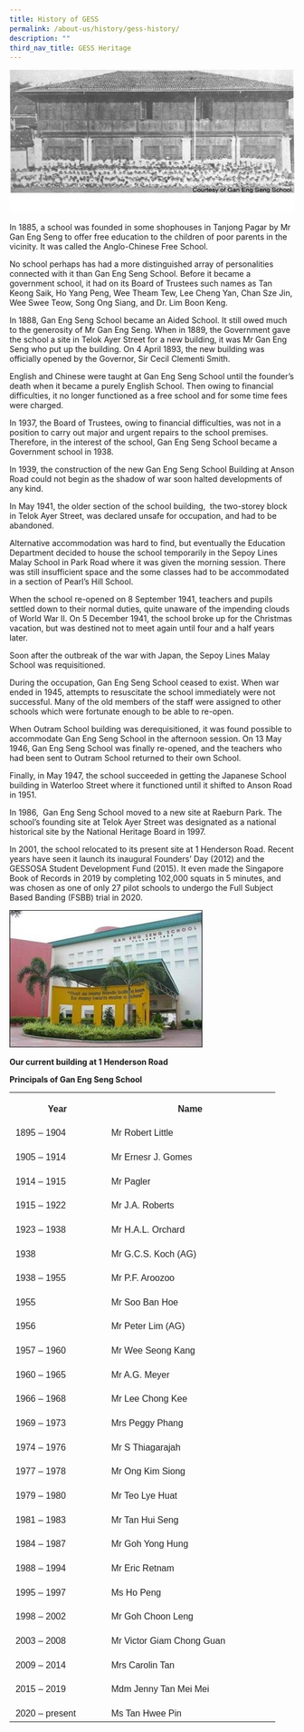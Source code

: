 ```yaml
---
title: History of GESS
permalink: /about-us/history/gess-history/
description: ""
third_nav_title: GESS Heritage
---
```


![](/images/History%20of%20GESS.png)

In 1885, a school was founded in some shophouses in Tanjong Pagar by Mr Gan Eng Seng to offer free education to the children of poor parents in the vicinity. It was called the Anglo-Chinese Free School.

No school perhaps has had a more distinguished array of personalities connected with it than Gan Eng Seng School. Before it became a government school, it had on its Board of Trustees such names as Tan Keong Saik, Ho Yang Peng, Wee Theam Tew, Lee Cheng Yan, Chan Sze Jin, Wee Swee Teow, Song Ong Siang, and Dr. Lim Boon Keng.

In 1888, Gan Eng Seng School became an Aided School. It still owed much to the generosity of Mr Gan Eng Seng. When in 1889, the Government gave the school a site in Telok Ayer Street for a new building, it was Mr Gan Eng Seng who put up the building. On 4 April 1893, the new building was officially opened by the Governor, Sir Cecil Clementi Smith.

English and Chinese were taught at Gan Eng Seng School until the founder’s death when it became a purely English School. Then owing to financial difficulties, it no longer functioned as a free school and for some time fees were charged.

In 1937, the Board of Trustees, owing to financial difficulties, was not in a position to carry out major and urgent repairs to the school premises. Therefore, in the interest of the school, Gan Eng Seng School became a Government school in 1938.

In 1939, the construction of the new Gan Eng Seng School Building at Anson Road could not begin as the shadow of war soon halted developments of any kind.

In May 1941, the older section of the school building,&nbsp; the two-storey block in Telok Ayer Street, was declared unsafe for occupation, and had to be abandoned.

Alternative accommodation was hard to find, but eventually the Education Department decided to house the school temporarily in the Sepoy Lines Malay School in Park Road where it was given the morning session. There was still insufficient space and the some classes had to be accommodated in a section of Pearl’s Hill School.

When the school re-opened on 8 September 1941, teachers and pupils settled down to their normal duties, quite unaware of the impending clouds of World War II. On 5 December 1941, the school broke up for the Christmas vacation, but was destined not to meet again until four and a half years later.

Soon after the outbreak of the war with Japan, the Sepoy Lines Malay School was requisitioned.

During the occupation, Gan Eng Seng School ceased to exist. When war ended in 1945, attempts to resuscitate the school immediately were not successful. Many of the old members of the staff were assigned to other schools which were fortunate enough to be able to re-open.

When Outram School building was derequisitioned, it was found possible to accommodate Gan Eng Seng School in the afternoon session. On 13 May 1946, Gan Eng Seng School was finally re-opened, and the teachers who had been sent to Outram School returned to their own School.

Finally, in May 1947, the school succeeded in getting the Japanese School building in Waterloo Street where it functioned until it shifted to Anson Road in 1951.

In 1986,&nbsp; Gan Eng Seng School moved to a new site at Raeburn Park. The school’s founding site at Telok Ayer Street was designated as a national historical site by the National Heritage Board in 1997.

In 2001, the school relocated to its present site at 1 Henderson Road. Recent years have seen it launch its inaugural Founders’ Day (2012) and the GESSOSA Student Development Fund (2015). It even made the Singapore Book of Records in 2019 by completing 102,000 squats in 5 minutes, and was chosen as one of only 27 pilot schools to undergo the Full Subject Based Banding (FSBB) trial in 2020.

![Our current building at 1 Henderson Road](/images/History%20of%20GESS%201.jpg)

**Our current building at 1 Henderson Road**

       

**Principals of Gan Eng Seng School**

<table style="border-collapse:collapse;mso-table-layout-alt:fixed;border:none;
 mso-yfti-tbllook:1536;mso-padding-alt:0cm 5.4pt 0cm 5.4pt;mso-border-insideh:
 cell-none;mso-border-insidev:cell-none" width="427" cellpadding="0" cellspacing="0" border="1" class="MsoNormalTable"><tbody><tr style="mso-yfti-irow:0;mso-yfti-firstrow:yes;height:21.0pt"><td style="width:111.0pt;border:none;padding:4.0pt 8.0pt 4.0pt 8.0pt;
  height:21.0pt" valign="top" width="148"><p style="margin-bottom:0cm;text-align:center;
  line-height:normal" align="center" class="MsoNormal"><b style="mso-bidi-font-weight:normal"><span style="font-size:12.0pt;font-family:&quot;Source Sans Pro&quot;,sans-serif;mso-fareast-font-family:
  &quot;Source Sans Pro&quot;;mso-bidi-font-family:&quot;Source Sans Pro&quot;;color:#222222">Year</span></b><span style="font-size:12.0pt;font-family:&quot;Source Sans Pro&quot;,sans-serif;mso-fareast-font-family:
  &quot;Source Sans Pro&quot;;mso-bidi-font-family:&quot;Source Sans Pro&quot;;color:#222222"></span></p></td><td style="width:209.25pt;border:none;padding:4.0pt 8.0pt 4.0pt 8.0pt;
  height:21.0pt" valign="top" width="279"><p style="margin-bottom:0cm;text-align:center;
  line-height:normal" align="center" class="MsoNormal"><b style="mso-bidi-font-weight:normal"><span style="font-size:12.0pt;font-family:&quot;Source Sans Pro&quot;,sans-serif;mso-fareast-font-family:
  &quot;Source Sans Pro&quot;;mso-bidi-font-family:&quot;Source Sans Pro&quot;;color:#222222">Name</span></b><span style="font-size:12.0pt;font-family:&quot;Source Sans Pro&quot;,sans-serif;mso-fareast-font-family:
  &quot;Source Sans Pro&quot;;mso-bidi-font-family:&quot;Source Sans Pro&quot;;color:#222222"></span></p></td></tr><tr style="mso-yfti-irow:1;height:21.0pt"><td style="width:111.0pt;border:none;padding:4.0pt 8.0pt 4.0pt 8.0pt;
  height:21.0pt" valign="top" width="148"><p style="margin-bottom:0cm;line-height:normal" class="MsoNormal"><span style="font-size:12.0pt;font-family:&quot;Source Sans Pro&quot;,sans-serif;mso-fareast-font-family:
  &quot;Source Sans Pro&quot;;mso-bidi-font-family:&quot;Source Sans Pro&quot;;color:#222222">1895 – 1904</span></p></td><td style="width:209.25pt;border:none;padding:4.0pt 8.0pt 4.0pt 8.0pt;
  height:21.0pt" valign="top" width="279"><p style="margin-bottom:0cm;line-height:normal" class="MsoNormal"><span style="font-size:12.0pt;font-family:&quot;Source Sans Pro&quot;,sans-serif;mso-fareast-font-family:
  &quot;Source Sans Pro&quot;;mso-bidi-font-family:&quot;Source Sans Pro&quot;;color:#222222">Mr Robert Little</span></p></td></tr><tr style="mso-yfti-irow:2;height:21.0pt"><td style="width:111.0pt;border:none;padding:4.0pt 8.0pt 4.0pt 8.0pt;
  height:21.0pt" valign="top" width="148"><p style="margin-bottom:0cm;line-height:normal" class="MsoNormal"><span style="font-size:12.0pt;font-family:&quot;Source Sans Pro&quot;,sans-serif;mso-fareast-font-family:
  &quot;Source Sans Pro&quot;;mso-bidi-font-family:&quot;Source Sans Pro&quot;;color:#222222">1905 – 1914</span></p></td><td style="width:209.25pt;border:none;padding:4.0pt 8.0pt 4.0pt 8.0pt;
  height:21.0pt" valign="top" width="279"><p style="margin-bottom:0cm;line-height:normal" class="MsoNormal"><span style="font-size:12.0pt;font-family:&quot;Source Sans Pro&quot;,sans-serif;mso-fareast-font-family:
  &quot;Source Sans Pro&quot;;mso-bidi-font-family:&quot;Source Sans Pro&quot;;color:#222222">Mr Ernesr J. Gomes</span></p></td></tr><tr style="mso-yfti-irow:3;height:21.0pt"><td style="width:111.0pt;border:none;padding:4.0pt 8.0pt 4.0pt 8.0pt;
  height:21.0pt" valign="top" width="148"><p style="margin-bottom:0cm;line-height:normal" class="MsoNormal"><span style="font-size:12.0pt;font-family:&quot;Source Sans Pro&quot;,sans-serif;mso-fareast-font-family:
  &quot;Source Sans Pro&quot;;mso-bidi-font-family:&quot;Source Sans Pro&quot;;color:#222222">1914 – 1915</span></p></td><td style="width:209.25pt;border:none;padding:4.0pt 8.0pt 4.0pt 8.0pt;
  height:21.0pt" valign="top" width="279"><p style="margin-bottom:0cm;line-height:normal" class="MsoNormal"><span style="font-size:12.0pt;font-family:&quot;Source Sans Pro&quot;,sans-serif;mso-fareast-font-family:
  &quot;Source Sans Pro&quot;;mso-bidi-font-family:&quot;Source Sans Pro&quot;;color:#222222">Mr Pagler</span></p></td></tr><tr style="mso-yfti-irow:4;height:21.0pt"><td style="width:111.0pt;border:none;padding:4.0pt 8.0pt 4.0pt 8.0pt;
  height:21.0pt" valign="top" width="148"><p style="margin-bottom:0cm;line-height:normal" class="MsoNormal"><span style="font-size:12.0pt;font-family:&quot;Source Sans Pro&quot;,sans-serif;mso-fareast-font-family:
  &quot;Source Sans Pro&quot;;mso-bidi-font-family:&quot;Source Sans Pro&quot;;color:#222222">1915 – 1922</span></p></td><td style="width:209.25pt;border:none;padding:4.0pt 8.0pt 4.0pt 8.0pt;
  height:21.0pt" valign="top" width="279"><p style="margin-bottom:0cm;line-height:normal" class="MsoNormal"><span style="font-size:12.0pt;font-family:&quot;Source Sans Pro&quot;,sans-serif;mso-fareast-font-family:
  &quot;Source Sans Pro&quot;;mso-bidi-font-family:&quot;Source Sans Pro&quot;;color:#222222">Mr J.A. Roberts</span></p></td></tr><tr style="mso-yfti-irow:5;height:21.0pt"><td style="width:111.0pt;border:none;padding:4.0pt 8.0pt 4.0pt 8.0pt;
  height:21.0pt" valign="top" width="148"><p style="margin-bottom:0cm;line-height:normal" class="MsoNormal"><span style="font-size:12.0pt;font-family:&quot;Source Sans Pro&quot;,sans-serif;mso-fareast-font-family:
  &quot;Source Sans Pro&quot;;mso-bidi-font-family:&quot;Source Sans Pro&quot;;color:#222222">1923 – 1938</span></p></td><td style="width:209.25pt;border:none;padding:4.0pt 8.0pt 4.0pt 8.0pt;
  height:21.0pt" valign="top" width="279"><p style="margin-bottom:0cm;line-height:normal" class="MsoNormal"><span style="font-size:12.0pt;font-family:&quot;Source Sans Pro&quot;,sans-serif;mso-fareast-font-family:
  &quot;Source Sans Pro&quot;;mso-bidi-font-family:&quot;Source Sans Pro&quot;;color:#222222">Mr H.A.L. Orchard</span></p></td></tr><tr style="mso-yfti-irow:6;height:21.0pt"><td style="width:111.0pt;border:none;padding:4.0pt 8.0pt 4.0pt 8.0pt;
  height:21.0pt" valign="top" width="148"><p style="margin-bottom:0cm;line-height:normal" class="MsoNormal"><span style="font-size:12.0pt;font-family:&quot;Source Sans Pro&quot;,sans-serif;mso-fareast-font-family:
  &quot;Source Sans Pro&quot;;mso-bidi-font-family:&quot;Source Sans Pro&quot;;color:#222222">1938</span></p></td><td style="width:209.25pt;border:none;padding:4.0pt 8.0pt 4.0pt 8.0pt;
  height:21.0pt" valign="top" width="279"><p style="margin-bottom:0cm;line-height:normal" class="MsoNormal"><span style="font-size:12.0pt;font-family:&quot;Source Sans Pro&quot;,sans-serif;mso-fareast-font-family:
  &quot;Source Sans Pro&quot;;mso-bidi-font-family:&quot;Source Sans Pro&quot;;color:#222222">Mr G.C.S. Koch (AG)</span></p></td></tr><tr style="mso-yfti-irow:7;height:21.0pt"><td style="width:111.0pt;border:none;padding:4.0pt 8.0pt 4.0pt 8.0pt;
  height:21.0pt" valign="top" width="148"><p style="margin-bottom:0cm;line-height:normal" class="MsoNormal"><span style="font-size:12.0pt;font-family:&quot;Source Sans Pro&quot;,sans-serif;mso-fareast-font-family:
  &quot;Source Sans Pro&quot;;mso-bidi-font-family:&quot;Source Sans Pro&quot;;color:#222222">1938 – 1955</span></p></td><td style="width:209.25pt;border:none;padding:4.0pt 8.0pt 4.0pt 8.0pt;
  height:21.0pt" valign="top" width="279"><p style="margin-bottom:0cm;line-height:normal" class="MsoNormal"><span style="font-size:12.0pt;font-family:&quot;Source Sans Pro&quot;,sans-serif;mso-fareast-font-family:
  &quot;Source Sans Pro&quot;;mso-bidi-font-family:&quot;Source Sans Pro&quot;;color:#222222">Mr P.F. Aroozoo</span></p></td></tr><tr style="mso-yfti-irow:8;height:21.0pt"><td style="width:111.0pt;border:none;padding:4.0pt 8.0pt 4.0pt 8.0pt;
  height:21.0pt" valign="top" width="148"><p style="margin-bottom:0cm;line-height:normal" class="MsoNormal"><span style="font-size:12.0pt;font-family:&quot;Source Sans Pro&quot;,sans-serif;mso-fareast-font-family:
  &quot;Source Sans Pro&quot;;mso-bidi-font-family:&quot;Source Sans Pro&quot;;color:#222222">1955</span></p></td><td style="width:209.25pt;border:none;padding:4.0pt 8.0pt 4.0pt 8.0pt;
  height:21.0pt" valign="top" width="279"><p style="margin-bottom:0cm;line-height:normal" class="MsoNormal"><span style="font-size:12.0pt;font-family:&quot;Source Sans Pro&quot;,sans-serif;mso-fareast-font-family:
  &quot;Source Sans Pro&quot;;mso-bidi-font-family:&quot;Source Sans Pro&quot;;color:#222222">Mr Soo Ban Hoe</span></p></td></tr><tr style="mso-yfti-irow:9;height:21.0pt"><td style="width:111.0pt;border:none;padding:4.0pt 8.0pt 4.0pt 8.0pt;
  height:21.0pt" valign="top" width="148"><p style="margin-bottom:0cm;line-height:normal" class="MsoNormal"><span style="font-size:12.0pt;font-family:&quot;Source Sans Pro&quot;,sans-serif;mso-fareast-font-family:
  &quot;Source Sans Pro&quot;;mso-bidi-font-family:&quot;Source Sans Pro&quot;;color:#222222">1956</span></p></td><td style="width:209.25pt;border:none;padding:4.0pt 8.0pt 4.0pt 8.0pt;
  height:21.0pt" valign="top" width="279"><p style="margin-bottom:0cm;line-height:normal" class="MsoNormal"><span style="font-size:12.0pt;font-family:&quot;Source Sans Pro&quot;,sans-serif;mso-fareast-font-family:
  &quot;Source Sans Pro&quot;;mso-bidi-font-family:&quot;Source Sans Pro&quot;;color:#222222">Mr Peter Lim (AG)</span></p></td></tr><tr style="mso-yfti-irow:10;height:21.0pt"><td style="width:111.0pt;border:none;padding:4.0pt 8.0pt 4.0pt 8.0pt;
  height:21.0pt" valign="top" width="148"><p style="margin-bottom:0cm;line-height:normal" class="MsoNormal"><span style="font-size:12.0pt;font-family:&quot;Source Sans Pro&quot;,sans-serif;mso-fareast-font-family:
  &quot;Source Sans Pro&quot;;mso-bidi-font-family:&quot;Source Sans Pro&quot;;color:#222222">1957 – 1960</span></p></td><td style="width:209.25pt;border:none;padding:4.0pt 8.0pt 4.0pt 8.0pt;
  height:21.0pt" valign="top" width="279"><p style="margin-bottom:0cm;line-height:normal" class="MsoNormal"><span style="font-size:12.0pt;font-family:&quot;Source Sans Pro&quot;,sans-serif;mso-fareast-font-family:
  &quot;Source Sans Pro&quot;;mso-bidi-font-family:&quot;Source Sans Pro&quot;;color:#222222">Mr Wee Seong Kang</span></p></td></tr><tr style="mso-yfti-irow:11;height:21.0pt"><td style="width:111.0pt;border:none;padding:4.0pt 8.0pt 4.0pt 8.0pt;
  height:21.0pt" valign="top" width="148"><p style="margin-bottom:0cm;line-height:normal" class="MsoNormal"><span style="font-size:12.0pt;font-family:&quot;Source Sans Pro&quot;,sans-serif;mso-fareast-font-family:
  &quot;Source Sans Pro&quot;;mso-bidi-font-family:&quot;Source Sans Pro&quot;;color:#222222">1960 – 1965</span></p></td><td style="width:209.25pt;border:none;padding:4.0pt 8.0pt 4.0pt 8.0pt;
  height:21.0pt" valign="top" width="279"><p style="margin-bottom:0cm;line-height:normal" class="MsoNormal"><span style="font-size:12.0pt;font-family:&quot;Source Sans Pro&quot;,sans-serif;mso-fareast-font-family:
  &quot;Source Sans Pro&quot;;mso-bidi-font-family:&quot;Source Sans Pro&quot;;color:#222222">Mr A.G. Meyer</span></p></td></tr><tr style="mso-yfti-irow:12;height:21.0pt"><td style="width:111.0pt;border:none;padding:4.0pt 8.0pt 4.0pt 8.0pt;
  height:21.0pt" valign="top" width="148"><p style="margin-bottom:0cm;line-height:normal" class="MsoNormal"><span style="font-size:12.0pt;font-family:&quot;Source Sans Pro&quot;,sans-serif;mso-fareast-font-family:
  &quot;Source Sans Pro&quot;;mso-bidi-font-family:&quot;Source Sans Pro&quot;;color:#222222">1966 – 1968</span></p></td><td style="width:209.25pt;border:none;padding:4.0pt 8.0pt 4.0pt 8.0pt;
  height:21.0pt" valign="top" width="279"><p style="margin-bottom:0cm;line-height:normal" class="MsoNormal"><span style="font-size:12.0pt;font-family:&quot;Source Sans Pro&quot;,sans-serif;mso-fareast-font-family:
  &quot;Source Sans Pro&quot;;mso-bidi-font-family:&quot;Source Sans Pro&quot;;color:#222222">Mr Lee Chong Kee</span></p></td></tr><tr style="mso-yfti-irow:13;height:21.0pt"><td style="width:111.0pt;border:none;padding:4.0pt 8.0pt 4.0pt 8.0pt;
  height:21.0pt" valign="top" width="148"><p style="margin-bottom:0cm;line-height:normal" class="MsoNormal"><span style="font-size:12.0pt;font-family:&quot;Source Sans Pro&quot;,sans-serif;mso-fareast-font-family:
  &quot;Source Sans Pro&quot;;mso-bidi-font-family:&quot;Source Sans Pro&quot;;color:#222222">1969 – 1973</span></p></td><td style="width:209.25pt;border:none;padding:4.0pt 8.0pt 4.0pt 8.0pt;
  height:21.0pt" valign="top" width="279"><p style="margin-bottom:0cm;line-height:normal" class="MsoNormal"><span style="font-size:12.0pt;font-family:&quot;Source Sans Pro&quot;,sans-serif;mso-fareast-font-family:
  &quot;Source Sans Pro&quot;;mso-bidi-font-family:&quot;Source Sans Pro&quot;;color:#222222">Mrs Peggy Phang</span></p></td></tr><tr style="mso-yfti-irow:14;height:21.0pt"><td style="width:111.0pt;border:none;padding:4.0pt 8.0pt 4.0pt 8.0pt;
  height:21.0pt" valign="top" width="148"><p style="margin-bottom:0cm;line-height:normal" class="MsoNormal"><span style="font-size:12.0pt;font-family:&quot;Source Sans Pro&quot;,sans-serif;mso-fareast-font-family:
  &quot;Source Sans Pro&quot;;mso-bidi-font-family:&quot;Source Sans Pro&quot;;color:#222222">1974 – 1976</span></p></td><td style="width:209.25pt;border:none;padding:4.0pt 8.0pt 4.0pt 8.0pt;
  height:21.0pt" valign="top" width="279"><p style="margin-bottom:0cm;line-height:normal" class="MsoNormal"><span style="font-size:12.0pt;font-family:&quot;Source Sans Pro&quot;,sans-serif;mso-fareast-font-family:
  &quot;Source Sans Pro&quot;;mso-bidi-font-family:&quot;Source Sans Pro&quot;;color:#222222">Mr S Thiagarajah</span></p></td></tr><tr style="mso-yfti-irow:15;height:21.0pt"><td style="width:111.0pt;border:none;padding:4.0pt 8.0pt 4.0pt 8.0pt;
  height:21.0pt" valign="top" width="148"><p style="margin-bottom:0cm;line-height:normal" class="MsoNormal"><span style="font-size:12.0pt;font-family:&quot;Source Sans Pro&quot;,sans-serif;mso-fareast-font-family:
  &quot;Source Sans Pro&quot;;mso-bidi-font-family:&quot;Source Sans Pro&quot;;color:#222222">1977 – 1978</span></p></td><td style="width:209.25pt;border:none;padding:4.0pt 8.0pt 4.0pt 8.0pt;
  height:21.0pt" valign="top" width="279"><p style="margin-bottom:0cm;line-height:normal" class="MsoNormal"><span style="font-size:12.0pt;font-family:&quot;Source Sans Pro&quot;,sans-serif;mso-fareast-font-family:
  &quot;Source Sans Pro&quot;;mso-bidi-font-family:&quot;Source Sans Pro&quot;;color:#222222">Mr Ong Kim Siong</span></p></td></tr><tr style="mso-yfti-irow:16;height:21.0pt"><td style="width:111.0pt;border:none;padding:4.0pt 8.0pt 4.0pt 8.0pt;
  height:21.0pt" valign="top" width="148"><p style="margin-bottom:0cm;line-height:normal" class="MsoNormal"><span style="font-size:12.0pt;font-family:&quot;Source Sans Pro&quot;,sans-serif;mso-fareast-font-family:
  &quot;Source Sans Pro&quot;;mso-bidi-font-family:&quot;Source Sans Pro&quot;;color:#222222">1979 – 1980</span></p></td><td style="width:209.25pt;border:none;padding:4.0pt 8.0pt 4.0pt 8.0pt;
  height:21.0pt" valign="top" width="279"><p style="margin-bottom:0cm;line-height:normal" class="MsoNormal"><span style="font-size:12.0pt;font-family:&quot;Source Sans Pro&quot;,sans-serif;mso-fareast-font-family:
  &quot;Source Sans Pro&quot;;mso-bidi-font-family:&quot;Source Sans Pro&quot;;color:#222222">Mr Teo Lye Huat</span></p></td></tr><tr style="mso-yfti-irow:17;height:21.0pt"><td style="width:111.0pt;border:none;padding:4.0pt 8.0pt 4.0pt 8.0pt;
  height:21.0pt" valign="top" width="148"><p style="margin-bottom:0cm;line-height:normal" class="MsoNormal"><span style="font-size:12.0pt;font-family:&quot;Source Sans Pro&quot;,sans-serif;mso-fareast-font-family:
  &quot;Source Sans Pro&quot;;mso-bidi-font-family:&quot;Source Sans Pro&quot;;color:#222222">1981 – 1983</span></p></td><td style="width:209.25pt;border:none;padding:4.0pt 8.0pt 4.0pt 8.0pt;
  height:21.0pt" valign="top" width="279"><p style="margin-bottom:0cm;line-height:normal" class="MsoNormal"><span style="font-size:12.0pt;font-family:&quot;Source Sans Pro&quot;,sans-serif;mso-fareast-font-family:
  &quot;Source Sans Pro&quot;;mso-bidi-font-family:&quot;Source Sans Pro&quot;;color:#222222">Mr Tan Hui Seng</span></p></td></tr><tr style="mso-yfti-irow:18;height:21.0pt"><td style="width:111.0pt;border:none;padding:4.0pt 8.0pt 4.0pt 8.0pt;
  height:21.0pt" valign="top" width="148"><p style="margin-bottom:0cm;line-height:normal" class="MsoNormal"><span style="font-size:12.0pt;font-family:&quot;Source Sans Pro&quot;,sans-serif;mso-fareast-font-family:
  &quot;Source Sans Pro&quot;;mso-bidi-font-family:&quot;Source Sans Pro&quot;;color:#222222">1984 – 1987</span></p></td><td style="width:209.25pt;border:none;padding:4.0pt 8.0pt 4.0pt 8.0pt;
  height:21.0pt" valign="top" width="279"><p style="margin-bottom:0cm;line-height:normal" class="MsoNormal"><span style="font-size:12.0pt;font-family:&quot;Source Sans Pro&quot;,sans-serif;mso-fareast-font-family:
  &quot;Source Sans Pro&quot;;mso-bidi-font-family:&quot;Source Sans Pro&quot;;color:#222222">Mr Goh Yong Hung</span></p></td></tr><tr style="mso-yfti-irow:19;height:21.0pt"><td style="width:111.0pt;border:none;padding:4.0pt 8.0pt 4.0pt 8.0pt;
  height:21.0pt" valign="top" width="148"><p style="margin-bottom:0cm;line-height:normal" class="MsoNormal"><span style="font-size:12.0pt;font-family:&quot;Source Sans Pro&quot;,sans-serif;mso-fareast-font-family:
  &quot;Source Sans Pro&quot;;mso-bidi-font-family:&quot;Source Sans Pro&quot;;color:#222222">1988 – 1994</span></p></td><td style="width:209.25pt;border:none;padding:4.0pt 8.0pt 4.0pt 8.0pt;
  height:21.0pt" valign="top" width="279"><p style="margin-bottom:0cm;line-height:normal" class="MsoNormal"><span style="font-size:12.0pt;font-family:&quot;Source Sans Pro&quot;,sans-serif;mso-fareast-font-family:
  &quot;Source Sans Pro&quot;;mso-bidi-font-family:&quot;Source Sans Pro&quot;;color:#222222">Mr Eric Retnam</span></p></td></tr><tr style="mso-yfti-irow:20;height:21.0pt"><td style="width:111.0pt;border:none;padding:4.0pt 8.0pt 4.0pt 8.0pt;
  height:21.0pt" valign="top" width="148"><p style="margin-bottom:0cm;line-height:normal" class="MsoNormal"><span style="font-size:12.0pt;font-family:&quot;Source Sans Pro&quot;,sans-serif;mso-fareast-font-family:
  &quot;Source Sans Pro&quot;;mso-bidi-font-family:&quot;Source Sans Pro&quot;;color:#222222">1995 – 1997</span></p></td><td style="width:209.25pt;border:none;padding:4.0pt 8.0pt 4.0pt 8.0pt;
  height:21.0pt" valign="top" width="279"><p style="margin-bottom:0cm;line-height:normal" class="MsoNormal"><span style="font-size:12.0pt;font-family:&quot;Source Sans Pro&quot;,sans-serif;mso-fareast-font-family:
  &quot;Source Sans Pro&quot;;mso-bidi-font-family:&quot;Source Sans Pro&quot;;color:#222222">Ms Ho Peng</span></p></td></tr><tr style="mso-yfti-irow:21;height:21.0pt"><td style="width:111.0pt;border:none;padding:4.0pt 8.0pt 4.0pt 8.0pt;
  height:21.0pt" valign="top" width="148"><p style="margin-bottom:0cm;line-height:normal" class="MsoNormal"><span style="font-size:12.0pt;font-family:&quot;Source Sans Pro&quot;,sans-serif;mso-fareast-font-family:
  &quot;Source Sans Pro&quot;;mso-bidi-font-family:&quot;Source Sans Pro&quot;;color:#222222">1998 – 2002</span></p></td><td style="width:209.25pt;border:none;padding:4.0pt 8.0pt 4.0pt 8.0pt;
  height:21.0pt" valign="top" width="279"><p style="margin-bottom:0cm;line-height:normal" class="MsoNormal"><span style="font-size:12.0pt;font-family:&quot;Source Sans Pro&quot;,sans-serif;mso-fareast-font-family:
  &quot;Source Sans Pro&quot;;mso-bidi-font-family:&quot;Source Sans Pro&quot;;color:#222222">Mr Goh Choon Leng</span></p></td></tr><tr style="mso-yfti-irow:22;height:21.0pt"><td style="width:111.0pt;border:none;padding:4.0pt 8.0pt 4.0pt 8.0pt;
  height:21.0pt" valign="top" width="148"><p style="margin-bottom:0cm;line-height:normal" class="MsoNormal"><span style="font-size:12.0pt;font-family:&quot;Source Sans Pro&quot;,sans-serif;mso-fareast-font-family:
  &quot;Source Sans Pro&quot;;mso-bidi-font-family:&quot;Source Sans Pro&quot;;color:#222222">2003 – 2008</span></p></td><td style="width:209.25pt;border:none;padding:4.0pt 8.0pt 4.0pt 8.0pt;
  height:21.0pt" valign="top" width="279"><p style="margin-bottom:0cm;line-height:normal" class="MsoNormal"><span style="font-size:12.0pt;font-family:&quot;Source Sans Pro&quot;,sans-serif;mso-fareast-font-family:
  &quot;Source Sans Pro&quot;;mso-bidi-font-family:&quot;Source Sans Pro&quot;;color:#222222">Mr Victor Giam Chong Guan</span></p></td></tr><tr style="mso-yfti-irow:23;height:21.0pt"><td style="width:111.0pt;border:none;padding:4.0pt 8.0pt 4.0pt 8.0pt;
  height:21.0pt" valign="top" width="148"><p style="margin-bottom:0cm;line-height:normal" class="MsoNormal"><span style="font-size:12.0pt;font-family:&quot;Source Sans Pro&quot;,sans-serif;mso-fareast-font-family:
  &quot;Source Sans Pro&quot;;mso-bidi-font-family:&quot;Source Sans Pro&quot;;color:#222222">2009 – 2014</span></p></td><td style="width:209.25pt;border:none;padding:4.0pt 8.0pt 4.0pt 8.0pt;
  height:21.0pt" valign="top" width="279"><p style="margin-bottom:0cm;line-height:normal" class="MsoNormal"><span style="font-size:12.0pt;font-family:&quot;Source Sans Pro&quot;,sans-serif;mso-fareast-font-family:
  &quot;Source Sans Pro&quot;;mso-bidi-font-family:&quot;Source Sans Pro&quot;;color:#222222">Mrs Carolin Tan</span></p></td></tr><tr style="mso-yfti-irow:24;height:21.0pt"><td style="width:111.0pt;border:none;padding:4.0pt 8.0pt 4.0pt 8.0pt;
  height:21.0pt" valign="top" width="148"><p style="margin-bottom:0cm;line-height:normal" class="MsoNormal"><span style="font-size:12.0pt;font-family:&quot;Source Sans Pro&quot;,sans-serif;mso-fareast-font-family:
  &quot;Source Sans Pro&quot;;mso-bidi-font-family:&quot;Source Sans Pro&quot;;color:#222222">2015 – 2019</span></p></td><td style="width:209.25pt;border:none;padding:4.0pt 8.0pt 4.0pt 8.0pt;
  height:21.0pt" valign="top" width="279"><p style="margin-bottom:0cm;line-height:normal" class="MsoNormal"><span style="font-size:12.0pt;font-family:&quot;Source Sans Pro&quot;,sans-serif;mso-fareast-font-family:
  &quot;Source Sans Pro&quot;;mso-bidi-font-family:&quot;Source Sans Pro&quot;;color:#222222">Mdm Jenny Tan Mei Mei</span></p></td></tr><tr style="mso-yfti-irow:25;mso-yfti-lastrow:yes;height:21.0pt"><td style="width:111.0pt;border:none;padding:4.0pt 8.0pt 4.0pt 8.0pt;
  height:21.0pt" valign="top" width="148"><p style="margin-bottom:0cm;line-height:normal" class="MsoNormal"><span style="font-size:12.0pt;font-family:&quot;Source Sans Pro&quot;,sans-serif;mso-fareast-font-family:
  &quot;Source Sans Pro&quot;;mso-bidi-font-family:&quot;Source Sans Pro&quot;;color:#222222">2020 – present</span></p></td><td style="width:209.25pt;border:none;padding:4.0pt 8.0pt 4.0pt 8.0pt;
  height:21.0pt" valign="top" width="279"><p style="margin-bottom:0cm;line-height:normal" class="MsoNormal"><span style="font-size:12.0pt;font-family:&quot;Source Sans Pro&quot;,sans-serif;mso-fareast-font-family:
  &quot;Source Sans Pro&quot;;mso-bidi-font-family:&quot;Source Sans Pro&quot;;color:#222222">Ms Tan Hwee Pin</span></p></td></tr></tbody></table>